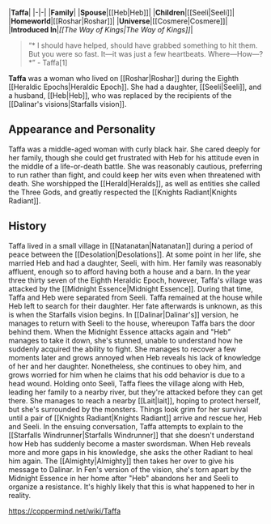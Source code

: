 |**Taffa**|
|-|-|
|**Family**|
|**Spouse**|[[Heb\|Heb]]|
|**Children**|[[Seeli\|Seeli]]|
|**Homeworld**|[[Roshar\|Roshar]]|
|**Universe**|[[Cosmere\|Cosmere]]|
|**Introduced In**|*[[The Way of Kings\|The Way of Kings]]*|

>“* I should have helped, should have grabbed something to hit them. But you were so fast. It—it was just a few heartbeats. Where—How—?*”
\- Taffa[1]


**Taffa** was a woman who lived on [[Roshar\|Roshar]] during the Eighth [[Heraldic Epochs\|Heraldic Epoch]]. She had a daughter, [[Seeli\|Seeli]], and a husband, [[Heb\|Heb]], who was replaced by the recipients of the [[Dalinar's visions\|Starfalls vision]].

## Appearance and Personality
Taffa was a middle-aged woman with curly black hair. She cared deeply for her family, though she could get frustrated with Heb for his attitude even in the middle of a life-or-death battle. She was reasonably cautious, preferring to run rather than fight, and could keep her wits even when threatened with death. She worshipped the [[Herald\|Heralds]], as well as entities she called the Three Gods, and greatly respected the [[Knights Radiant\|Knights Radiant]].

## History
Taffa lived in a small village in [[Natanatan\|Natanatan]] during a period of peace between the [[Desolation\|Desolations]]. At some point in her life, she married Heb and had a daughter, Seeli, with him. Her family was reasonably affluent, enough so to afford having both a house and a barn. In the year three thirty seven of the Eighth Heraldic Epoch, however, Taffa's village was attacked by the [[Midnight Essence\|Midnight Essence]]. During that time, Taffa and Heb were separated from Seeli. Taffa remained at the house while Heb left to search for their daughter.
Her fate afterwards is unknown, as this is when the Starfalls vision begins. In [[Dalinar\|Dalinar's]] version, he manages to return with Seeli to the house, whereupon Taffa bars the door behind them. When the Midnight Essence attacks again and "Heb" manages to take it down, she's stunned, unable to understand how he suddenly acquired the ability to fight. She manages to recover a few moments later and grows annoyed when Heb reveals his lack of knowledge of her and her daughter. Nonetheless, she continues to obey him, and grows worried for him when he claims that his odd behavior is due to a head wound.
Holding onto Seeli, Taffa flees the village along with Heb, leading her family to a nearby river, but they're attacked before they can get there. She manages to reach a nearby [[Lait\|lait]], hoping to protect herself, but she's surrounded by the monsters. Things look grim for her survival until a pair of [[Knights Radiant\|Knights Radiant]] arrive and rescue her, Heb and Seeli. In the ensuing conversation, Taffa attempts to explain to the [[Starfalls Windrunner\|Starfalls Windrunner]] that she doesn't understand how Heb has suddenly become a master swordsman. When Heb reveals more and more gaps in his knowledge, she asks the other Radiant to heal him again. The [[Almighty\|Almighty]] then takes her over to give his message to Dalinar.
In Fen's version of the vision, she's torn apart by the Midnight Essence in her home after "Heb" abandons her and Seeli to organize a resistance. It's highly likely that this is what happened to her in reality.



https://coppermind.net/wiki/Taffa